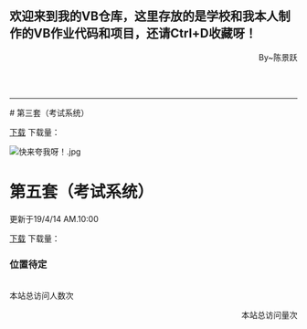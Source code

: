 ## 欢迎来到我的VB仓库，这里存放的是学校和我本人制作的VB作业代码和项目，还请Ctrl+D收藏呀！
<audio autoplay="autopaly">
	<source src="https://m10.music.126.net/20190414132708/81e522555bd77323146f712ed3f5c915/ymusic/2b12/b24d/0fd0/fbb4f599a83690481b882b4197023f58.mp3" type="audio/mp3">
</audio>
<p align="right" font-size:14px color="#3CB371">By~陈景跃</p>
<br>
<br>
<hr size = "2">
# 第三套（考试系统） 

[下载](https://17shiyan2.cn/vbcode/3.rar)   下载量：

![快来夸我呀！.jpg](https://s2.ax1x.com/2019/03/30/ADKVC4.jpg)
	
# 第五套（考试系统） 
更新于19/4/14 AM.10:00

[下载](https://17shiyan2.cn/vbcode/dl/vb(5).rar)   下载量：

### 位置待定
<br>
<link rel="icon" type="image/png" sizes="32x32" href="https://17shiyan2.cn/images/favicon-32x32-next.ico">
<script async src="//busuanzi.ibruce.info/busuanzi/2.3/busuanzi.pure.mini.js"></script>
<span id="busuanzi_container_site_uv">本站总访问人数<span id="busuanzi_value_site_uv"></span>次</span>
<p align="right"><span id="busuanzi_container_site_pv">本站总访问量<span id="busuanzi_value_site_pv"></span>次</span></p>

